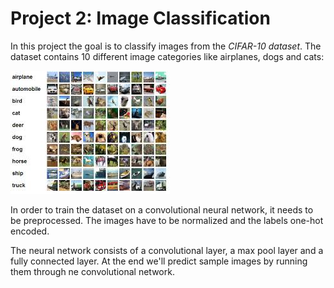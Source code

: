 # Project 2: Image Classification
[//]: # (Image References)

[image1]: ./Images/cifar-10.jpeg


In this project the goal is to classify images from the *CIFAR-10 dataset*. The dataset contains 10 different image categories like airplanes, dogs and cats:

![alt text][image1]

In order to train the dataset on a convolutional neural network, it needs to be preprocessed. 
The images have to be normalized and the labels one-hot encoded.

The neural network consists of a convolutional layer, a max pool layer and a fully connected layer.
At the end we'll predict sample images by running them through ne convolutional network.
